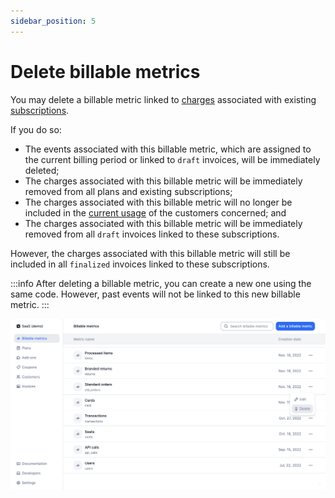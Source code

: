 ```yaml
---
sidebar_position: 5
---
```


# Delete billable metrics
You may delete a billable metric linked to [charges](../plans/charges) associated with existing [subscriptions](../plans/subscription).

If you do so:
- The events associated with this billable metric, which are assigned to the current billing period or linked to `draft` invoices, will be immediately deleted;
- The charges associated with this billable metric will be immediately removed from all plans and existing subscriptions;
- The charges associated with this billable metric will no longer be included in the [current usage](../../api/customer_usage/customer-usage-object) of the customers concerned; and
- The charges associated with this billable metric will be immediately removed from all `draft` invoices linked to these subscriptions.

However, the charges associated with this billable metric will still be included in all `finalized` invoices linked to these subscriptions.

:::info
After deleting a billable metric, you can create a new one using the same code. However, past events will not be linked to this new billable metric.
:::

![How to delete a billable metric](../../../static/img/billable-metrics-delete.png)